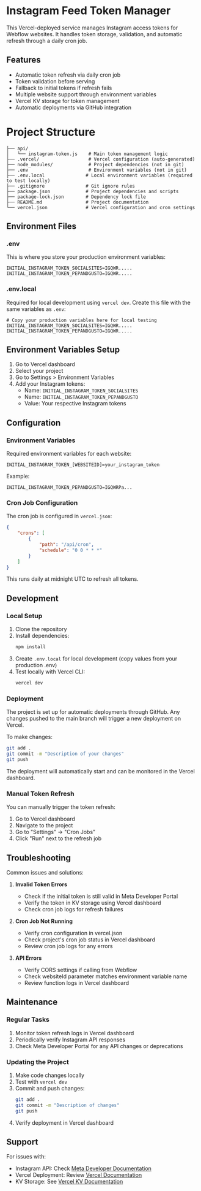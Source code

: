 # Instagram Feed Token Manager

This Vercel-deployed service manages Instagram access tokens for Webflow websites. It handles token storage, validation, and automatic refresh through a daily cron job.

## Features

- Automatic token refresh via daily cron job
- Token validation before serving
- Fallback to initial tokens if refresh fails
- Multiple website support through environment variables
- Vercel KV storage for token management
- Automatic deployments via GitHub integration

# Project Structure

```
├── api/
│   └── instagram-token.js    # Main token management logic
├── .vercel/                  # Vercel configuration (auto-generated)
├── node_modules/             # Project dependencies (not in git)
├── .env                      # Environment variables (not in git)
├── .env.local               # Local environment variables (required to test locally)
├── .gitignore               # Git ignore rules
├── package.json             # Project dependencies and scripts
├── package-lock.json        # Dependency lock file
├── README.md                # Project documentation
└── vercel.json              # Vercel configuration and cron settings
```

## Environment Files

### .env
This is where you store your production environment variables:
```
INITIAL_INSTAGRAM_TOKEN_SOCIALSITES=IGQWR.....
INITIAL_INSTAGRAM_TOKEN_PEPANDGUSTO=IGQWR.....
```

### .env.local
Required for local development using `vercel dev`. Create this file with the same variables as `.env`:
```
# Copy your production variables here for local testing
INITIAL_INSTAGRAM_TOKEN_SOCIALSITES=IGQWR.....
INITIAL_INSTAGRAM_TOKEN_PEPANDGUSTO=IGQWR.....
```

## Environment Variables Setup

1. Go to Vercel dashboard
2. Select your project
3. Go to Settings > Environment Variables
4. Add your Instagram tokens:
   - Name: `INITIAL_INSTAGRAM_TOKEN_SOCIALSITES`
   - Name: `INITIAL_INSTAGRAM_TOKEN_PEPANDGUSTO`
   - Value: Your respective Instagram tokens

## Configuration

### Environment Variables

Required environment variables for each website:
```
INITIAL_INSTAGRAM_TOKEN_[WEBSITEID]=your_instagram_token
```

Example:
```
INITIAL_INSTAGRAM_TOKEN_PEPANDGUSTO=IGQWRPa...
```

### Cron Job Configuration

The cron job is configured in `vercel.json`:
```json
{
    "crons": [
        {
            "path": "/api/cron",
            "schedule": "0 0 * * *"
        }
    ]
}
```
This runs daily at midnight UTC to refresh all tokens.

## Development

### Local Setup

1. Clone the repository
2. Install dependencies:
   ```bash
   npm install
   ```
3. Create `.env.local` for local development (copy values from your production .env)
4. Test locally with Vercel CLI:
   ```bash
   vercel dev
   ```

### Deployment

The project is set up for automatic deployments through GitHub. Any changes pushed to the main branch will trigger a new deployment on Vercel.

To make changes:
```bash
git add .
git commit -m "Description of your changes"
git push
```

The deployment will automatically start and can be monitored in the Vercel dashboard.

### Manual Token Refresh

You can manually trigger the token refresh:
1. Go to Vercel dashboard
2. Navigate to the project
3. Go to "Settings" → "Cron Jobs"
4. Click "Run" next to the refresh job

## Troubleshooting

Common issues and solutions:

1. **Invalid Token Errors**
   - Check if the initial token is still valid in Meta Developer Portal
   - Verify the token in KV storage using Vercel dashboard
   - Check cron job logs for refresh failures

2. **Cron Job Not Running**
   - Verify cron configuration in vercel.json
   - Check project's cron job status in Vercel dashboard
   - Review cron job logs for any errors

3. **API Errors**
   - Verify CORS settings if calling from Webflow
   - Check websiteId parameter matches environment variable name
   - Review function logs in Vercel dashboard

## Maintenance

### Regular Tasks

1. Monitor token refresh logs in Vercel dashboard
2. Periodically verify Instagram API responses
3. Check Meta Developer Portal for any API changes or deprecations

### Updating the Project

1. Make code changes locally
2. Test with `vercel dev`
3. Commit and push changes:
   ```bash
   git add .
   git commit -m "Description of changes"
   git push
   ```
4. Verify deployment in Vercel dashboard

## Support

For issues with:
- Instagram API: Check [Meta Developer Documentation](https://developers.facebook.com/docs/instagram-basic-display-api/)
- Vercel Deployment: Review [Vercel Documentation](https://vercel.com/docs)
- KV Storage: See [Vercel KV Documentation](https://vercel.com/docs/storage/vercel-kv)